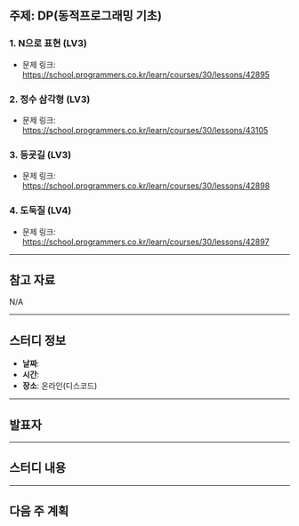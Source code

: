 ## 주제: DP(동적프로그래밍 기초)

### 1. N으로 표현 (LV3)

- 문제 링크: https://school.programmers.co.kr/learn/courses/30/lessons/42895

### 2. 정수 삼각형 (LV3)

- 문제 링크: https://school.programmers.co.kr/learn/courses/30/lessons/43105

### 3. 등굣길 (LV3)

- 문제 링크: https://school.programmers.co.kr/learn/courses/30/lessons/42898

### 4. 도둑질 (LV4)

- 문제 링크: https://school.programmers.co.kr/learn/courses/30/lessons/42897

---

## 참고 자료

N/A

---

## 스터디 정보

- **날짜**:
- **시간**:
- **장소**: 온라인(디스코드)

---

## 발표자

---

## 스터디 내용

---

## 다음 주 계획
